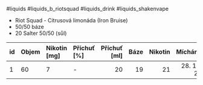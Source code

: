 
#liquids #liquids_b_riotsquad #liquids_drink #liquids_shakenvape

- Riot Squad - Citrusová limonáda (Iron Bruise)
- 50/50 báze
- 20 Salter 50/50 (sůl)

| id | Objem | Nikotin [mg] |Příchuť [%] | Příchuť [ml] | Báze | Nikotin | Mícháno | Pozn. |
| :-- | :-- | :-- | :-- | --: | --: | --: | --: | :-- |
| 1 | 60 | 7 | - | 20 | 19 | 21 | 28. 12. 23 | |